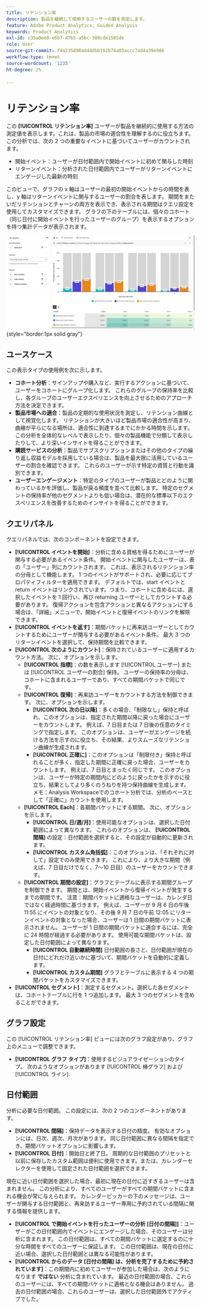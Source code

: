 ```yaml
---
title: リテンション率
description: 製品を継続して使用するユーザーの数を測定します。
feature: Adobe Product Analytics, Guided Analysis
keywords: Product Analytics
exl-id: c35a0ee0-e6b7-47b5-a5bc-308cde1585de
role: User
source-git-commit: f4a235d90ad44dbb192b74a03accc7ad4a39e986
workflow-type: tm+mt
source-wordcount: '1235'
ht-degree: 2%

---
```


# リテンション率

この **[!UICONTROL リテンション率]** ユーザーが製品を継続的に使用する方法の測定値を表示します。これは、製品の市場の適合性を理解するのに役立ちます。 この分析では、次の 2 つの重要なイベントに基づいてユーザーがカウントされます。

* 開始イベント：ユーザーが日付範囲内で開始イベントに初めて関与した時刻
* リターンイベント：分析された日付範囲内でユーザーがリターンイベントにエンゲージした最新の時刻

このビューで、グラフの x 軸はユーザーの最初の開始イベントからの時間を表し、y 軸はリターンイベントに関与するユーザーの割合を表します。 期間をまたいだリテンションとチャーンの両方を表示でき、表示される期間はクエリ設定を使用してカスタマイズできます。 グラフの下のテーブルには、個々のコホート（同じ日付に開始イベントを行ったユーザーのグループ）を表示するオプションを持つ集計データが表示されます。

![保存率のスクリーンショット](../assets/retention-rates.png){style="border:1px solid gray"}

## ユースケース

この表示タイプの使用例を次に示します。

* **コホート分析**：サインアップや購入など、実行するアクションに基づいて、ユーザーをコホートにグループ化します。 これらのグループの保持率を比較し、各グループのユーザーエクスペリエンスを向上させるためのアプローチ方法を決定できます。
* **製品市場への適合**：製品の定期的な使用状況を測定し、リテンション曲線として視覚化します。 リテンションが大きいほど製品市場の適合性が高まり、曲線が平らになる場所は、適合性に到達するまでにかかる時間を示します。 この分析を全体的なレベルで表示したり、個々の製品機能で分類して表示したりして、より深いインサイトを得ることができます。
* **購読サービスの分析**：製品でサブスクリプションまたはその他のタイプの繰り返し収益モデルを採用している場合は、製品を最大限に活用しているユーザーの割合を確認できます。 これらのユーザーが示す特定の資質と行動を識別できます。
* **ユーザーエンゲージメント**：特定のタイプのユーザーが製品とどのように関わっているかを評価し、製品が戻る頻度を並べて比較します。 特定のセグメントの保持率が他のセグメントよりも低い場合は、潜在的な標準以下のエクスペリエンスを改善するためのインサイトを得ることができます。

## クエリパネル

クエリパネルでは、次のコンポーネントを設定できます。

* **[!UICONTROL イベントを開始]**：分析に含める資格を得るためにユーザーが関与する必要があるイベント条件。 開始イベントに関与したユーザーは、表の「ユーザー」列にカウントされます。 これは、表示されるリテンション率の分母として機能します。 1 つのイベントがサポートされ、必要に応じてプロパティフィルターを適用できます。 デフォルトでは、start イベントと return イベントはリンクされています。つまり、コホートに含めるには、選択したイベントを 1 回行い、再び returning ユーザーとしてカウントする必要があります。 復帰アクションを包含アクションと異なるアクションにする場合は、「詳細」メニューで、開始イベントと復帰イベントのリンクを解除できます。
* **[!UICONTROL イベントを返す]**：期間バケットに再来訪ユーザーとしてカウントするためにユーザーが関与する必要があるイベント条件。 最大 3 つのリターンイベントを選択して、保持期間を比較できます。
* **[!UICONTROL 次のようにカウント]**：保持されているユーザーに適用するカウント方法。 次に、オプションを示します。  
   * **[!UICONTROL 指標]**：の数を表示します [!UICONTROL ユーザー] または [!UICONTROL ユーザーの割合] 保持。 ユーザーの保持率の分母は、コホートに含まれるユーザーであり、すべての期間バケットで同じです。
   * **[!UICONTROL 復帰]**：再来訪ユーザーをカウントする方法を制御できます。 次に、オプションを示します。  
      * **[!UICONTROL 次の日以降]**：多くの場合、「制限なし」保持と呼ばれ、このオプションは、指定された期間以降に戻った場合にユーザーをカウントします。 例えば、7 日目または 7 日後の任意のタイミングで指定します。 このオプションは、ユーザーがエンゲージを続ける方法を示すのに役立ち、その結果、よりスムーズなリテンション曲線が生成されます。
      * **[!UICONTROL 正確に]**：このオプションは「制限付き」保持と呼ばれることが多く、指定した期間に正確に戻った場合、ユーザーをカウントします。 例えば、7 日目とまったく同じです。 このオプションは、ユーザーが特定の期間内にどのように戻ったかを示すのに役立ち、結果としてより多くのうねりを持つ保持曲線を生成します。 メモ：Analysis Workspaceでのコホート分析では、分析のベースとして「正確に」カウントを使用します。
   * **[!UICONTROL Each]**：各期間バケットにする期間。 次に、オプションを示します。  
      * **[!UICONTROL 日/週/月]**：使用可能なオプションは、選択した日付範囲によって異なります。 これらのオプションは、 **[!UICONTROL 間隔]** の設定：日付範囲を選択すると、その設定が自動的に更新されます。
      * **[!UICONTROL カスタム角括弧]**：このオプションは、「それぞれに対して」設定でのみ使用できます。 これにより、より大きな期間（例えば、7 日目だけでなく、7～10 日目）のユーザーをカウントできます。
   * **[!UICONTROL 期間の設定]**：グラフとテーブルに表示する期間グループを制御できます。 期間とは、開始イベントから復帰イベントが発生するまでの期間です。 注意：期間バケットに適格なユーザーは、カレンダ日ではなく経過時間に基づきます。 例えば、ユーザーが 9 月 6 日の午後 11:55 にイベントの対象となり、その後 9 月 7 日の午前 12:05 にリターンイベントの対象となった場合、ユーザーは 1 日間の期間バケットに表示されません。 ユーザーが 1 日間の期間バケットに適合するには、完全に 24 時間が経過する必要があります。 使用可能な期間バケットは、設定した日付範囲によって異なります。
      * **[!UICONTROL 自動継続時間]** 日付範囲の長さと、日付範囲が現在の日付にどれだけ近いかに基づいて、期間バケットを自動的に定義します。
      * **[!UICONTROL カスタム期間]** グラフとテーブルに表示する 4 つの期間バケットをカスタマイズできます。
* **[!UICONTROL セグメント]**：測定するセグメント。選択した各セグメントは、コホートテーブルに行を 1 つ追加します。 最大 3 つのセグメントを含めることができます。

## グラフ設定

この [!UICONTROL リテンション率] ビューには次のグラフ設定があり、グラフ上のメニューで調整できます。

* **[!UICONTROL グラフ タイプ]**：使用するビジュアライゼーションのタイプ。 次のようなオプションがあります [!UICONTROL 棒グラフ] および [!UICONTROL ライン].

## 日付範囲

分析に必要な日付範囲。 この設定には、次の 2 つのコンポーネントがあります。

* **[!UICONTROL 間隔]**：保持データを表示する日付の精度。 有効なオプションには、日次、週次、月次があります。 同じ日付範囲に異なる間隔を指定でき、期間バケットオプションに影響します。
* **[!UICONTROL 日付]**：開始日と終了日。 周期的な日付範囲のプリセットと以前に保存したカスタム範囲は便利に使用できます。または、カレンダーセレクターを使用して固定された日付範囲を選択できます。

現在に近い日付範囲を選択した場合、最初に現在の日付に近すぎるユーザーは含まれません。 この分析により、すべてのユーザーがすべての期間バケットに含まれる機会が常に与えられます。 カレンダーピッカーの下のメッセージは、ユーザーが関与する日付範囲と、再来訪するユーザー専用に予約されている間隔に関する情報を提供します。

* **[!UICONTROL で開始イベントを行ったユーザーの分析 [日付の間隔]]**：ユーザーがこの日付範囲内でイベントにエンゲージした場合、そのユーザーは分析に含まれます。 この日付範囲は、すべての期間バケットに選定するのに十分な時間をすべてのユーザーに保証します。 この日付範囲は、現在の日付に近い場合、選択した日付範囲とは異なる可能性があります。
* **[!UICONTROL からのデータ [日付の間隔] は、分析を完了するために予約されています]**：この期間内に初めてユーザーが参加した場合は、次のようになります **ではない** 分析に含まれています。 最近の日付範囲の場合、これらのユーザーには、すべての期間バケットに適格となる機会はありません。 過去の日付範囲の場合、これらのユーザーは、選択した日付範囲外でアクティブでした。
